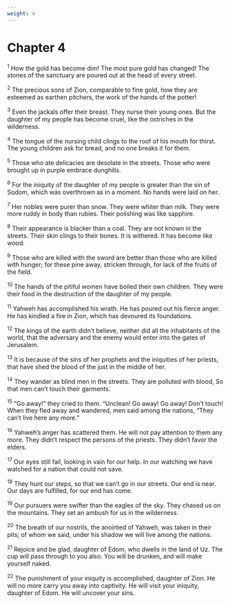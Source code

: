 ```yaml
---
weight: 4
---
```


# Chapter 4

<sup>1</sup> How the gold has become dim! The most pure gold has changed! The stones of the sanctuary are poured out at the head of every street. 

<sup>2</sup> The precious sons of Zion, comparable to fine gold, how they are esteemed as earthen pitchers, the work of the hands of the potter! 

<sup>3</sup> Even the jackals offer their breast. They nurse their young ones. But the daughter of my people has become cruel, like the ostriches in the wilderness. 

<sup>4</sup> The tongue of the nursing child clings to the roof of his mouth for thirst. The young children ask for bread, and no one breaks it for them. 

<sup>5</sup> Those who ate delicacies are desolate in the streets. Those who were brought up in purple embrace dunghills. 

<sup>6</sup> For the iniquity of the daughter of my people is greater than the sin of Sodom, which was overthrown as in a moment. No hands were laid on her. 

<sup>7</sup> Her nobles were purer than snow. They were whiter than milk. They were more ruddy in body than rubies. Their polishing was like sapphire. 

<sup>8</sup> Their appearance is blacker than a coal. They are not known in the streets. Their skin clings to their bones. It is withered. It has become like wood. 

<sup>9</sup> Those who are killed with the sword are better than those who are killed with hunger; for these pine away, stricken through, for lack of the fruits of the field. 

<sup>10</sup> The hands of the pitiful women have boiled their own children. They were their food in the destruction of the daughter of my people. 

<sup>11</sup> Yahweh has accomplished his wrath. He has poured out his fierce anger. He has kindled a fire in Zion, which has devoured its foundations. 

<sup>12</sup> The kings of the earth didn’t believe, neither did all the inhabitants of the world, that the adversary and the enemy would enter into the gates of Jerusalem. 

<sup>13</sup> It is because of the sins of her prophets and the iniquities of her priests, that have shed the blood of the just in the middle of her. 

<sup>14</sup> They wander as blind men in the streets. They are polluted with blood, So that men can’t touch their garments. 

<sup>15</sup> “Go away!” they cried to them. “Unclean! Go away! Go away! Don’t touch! When they fled away and wandered, men said among the nations, “They can’t live here any more.” 

<sup>16</sup> Yahweh’s anger has scattered them. He will not pay attention to them any more. They didn’t respect the persons of the priests. They didn’t favor the elders. 

<sup>17</sup> Our eyes still fail, looking in vain for our help. In our watching we have watched for a nation that could not save. 

<sup>18</sup> They hunt our steps, so that we can’t go in our streets. Our end is near. Our days are fulfilled, for our end has come. 

<sup>19</sup> Our pursuers were swifter than the eagles of the sky. They chased us on the mountains. They set an ambush for us in the wilderness. 

<sup>20</sup> The breath of our nostrils, the anointed of Yahweh, was taken in their pits; of whom we said, under his shadow we will live among the nations. 

<sup>21</sup> Rejoice and be glad, daughter of Edom, who dwells in the land of Uz. The cup will pass through to you also. You will be drunken, and will make yourself naked. 

<sup>22</sup> The punishment of your iniquity is accomplished, daughter of Zion. He will no more carry you away into captivity. He will visit your iniquity, daughter of Edom. He will uncover your sins. 


